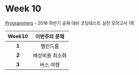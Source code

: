 # Week 10

[Programmers](https://programmers.co.kr/competitions/82/2018-%ED%95%98%EB%B0%98%EA%B8%B0-%EA%B3%B5%EC%B1%84-%EB%8C%80%EB%B9%84-%EC%BD%94%EB%94%A9%ED%85%8C%EC%8A%A4%ED%8A%B8-%EC%8B%A4%EC%A0%84-%EB%AA%A8%EC%9D%98%EA%B3%A0%EC%82%AC-1%ED%9A%8C) - 2018 하반기 공채 대비 코딩테스트 실전 모의고사 1회

Week10 | 이번주의 문제
:---: | :--------:
**1** | 팰린드롬
**2** | 배상비용 최소화
**3** | 버스 여행
